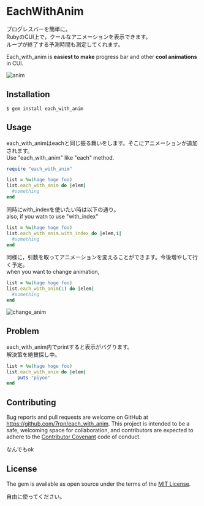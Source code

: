 # EachWithAnim

プログレスバーを簡単に。<br>
RubyのCUI上で，クールなアニメーションを表示できます。<br>
ループが終了する予測時間も測定してくれます。

Each_with_anim is **easiest to make** progress bar and other **cool animations** in CUI.

![anim](:https://github.com/7rpn/each_with_anim/blob/master/anim.gif?raw=true)

## Installation

    $ gem install each_with_anim

## Usage

each_with_animはeachと同じ振る舞いをします。そこにアニメーションが追加されます。<br>
Use "each_with_anim" like "each" method.

```ruby
require "each_with_anim"

list = %w(hage hoge foo)
list.each_with_anim do |elem|
  #something
end
```

同時にwith_indexを使いたい時は以下の通り。<br>
also, if you watn to use "with_index"

```ruby
list = %w(hage hoge foo)
list.each_with_anim.with_index do |elem,i|
  #something
end
```

同様に，引数を取ってアニメーションを変えることができます。今後増やして行く予定。<br>
when you want to change animation,

```ruby
list = %w(hage hoge foo)
list.each_with_anim(1) do |elem|
  #something
end
```
![change_anim](:https://github.com/7rpn/each_with_anim/blob/master/anim_change.gif)


## Problem

each_with_anim内でprintすると表示がバグります。<br>
解決策を絶賛探し中。

```ruby
list = %w(hage hoge foo)
list.each_with_anim do |elem|
    puts "piyoo"
end
```

## Contributing

Bug reports and pull requests are welcome on GitHub at https://github.com/7rpn/each_with_anim. This project is intended to be a safe, welcoming space for collaboration, and contributors are expected to adhere to the [Contributor Covenant](contributor-covenant.org) code of conduct.

なんでもok

## License

The gem is available as open source under the terms of the [MIT License](http://opensource.org/licenses/MIT).

自由に使ってください。
